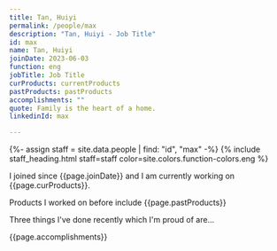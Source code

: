 ```yaml
---
title: Tan, Huiyi
permalink: /people/max
description: "Tan, Huiyi - Job Title"
id: max
name: Tan, Huiyi
joinDate: 2023-06-03
function: eng
jobTitle: Job Title
curProducts: currentProducts
pastProducts: pastProducts
accomplishments: ""
quote: Family is the heart of a home.
linkedinId: max

---
```


{%- assign staff = site.data.people | find: "id", "max" -%}
{% include staff_heading.html staff=staff color=site.colors.function-colors.eng %}

<p>I joined since {{page.joinDate}} and I am currently working on {{page.curProducts}}.</p>

<p>Products I worked on before include {{page.pastProducts}}</p>

<p>Three things I've done recently which I'm proud of are...</p>
{{page.accomplishments}}
